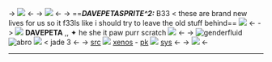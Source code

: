 -> ![](https://i.pinimg.com/originals/3a/9a/ac/3a9aac256e30a42169315fc2deeffb36.gif) <-
-> ![](https://epic.crd.co/assets/images/gallery01/0ca4b1ed.gif?v=1866fcd1) <-
-> ==***DAVEPETASPRITE^2:*** B33 < these are brand new lives for us so it f33ls like i should try to leave the old stuff behind== ![](https://pixels.crd.co/assets/images/gallery11/5c4dda74.gif?v=34d4b63f) <-
-> ![](https://pixels.crd.co/assets/images/gallery50/0044f572.gif?v=34d4b63f) **DAVEPETA** ,,  ✦ he she it paw purr scratch ![](https://cdn.discordapp.com/attachments/1114599623873548358/1129736229815066724/davepeta_heart.webp) <-
-> ![genderfluid](https://i.postimg.cc/d0rsyFX5/genderfluid-5-stripes-20-px.png) ![abro](https://i.postimg.cc/4dXWdCsb/abrosexual-5-stripes-20-px.png) ![](https://pixels.crd.co/assets/images/gallery11/191fa4d9.gif?v=34d4b63f) < jade 3 <-
-> [src](https://mspaintadventures.fandom.com/wiki/Davepetasprite%5E2#:~:text=If%20I%20don't%20see,again.%E2%80%9D'%2C%20unquote.) ![](https://pixels.crd.co/assets/images/gallery11/7191b3a1.gif?v=34d4b63) [xenos](https://www.pinterest.co.uk/d3sir3dr3ality/gender/davepetas/) - [pk](https://dash.pluralkit.me/profile/m/lmhed) ![](https://pixels.crd.co/assets/images/gallery23/8411098b.gif?v=34d4b63f) [sys](https://rentry.co/gamzsys) <-
-> ![](https://pixelbank.neocities.org/dividers/image41.gif) <-
***